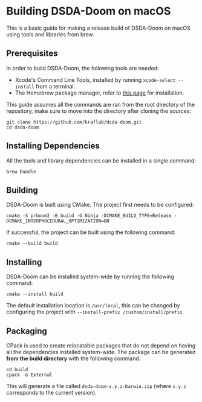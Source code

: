 # Building DSDA-Doom on macOS

This is a basic guide for making a release build of DSDA-Doom on macOS using tools and libraries from brew.

## Prerequisites

In order to build DSDA-Doom, the following tools are needed:
- Xcode's Command Line Tools, installed by running `xcode-select --install` from a terminal.
- The Homebrew package manager, refer to [this page](https://brew.sh/) for installation.

This guide assumes all the commands are ran from the root directory of the repository, make sure to move into the
directory after cloning the sources:

```
git clone https://github.com/kraflab/dsda-doom.git
cd dsda-doom
```

## Installing Dependencies

All the tools and library dependencies can be installed in a single command:

```
brew bundle
```

## Building

DSDA-Doom is built using CMake. The project first needs to be configured:

```
cmake -S prboom2 -B build -G Ninja -DCMAKE_BUILD_TYPE=Release -DCMAKE_INTERPROCEDURAL_OPTIMIZATION=ON
```

If successful, the project can be built using the following command:

```
cmake --build build
```

## Installing

DSDA-Doom can be installed system-wide by running the following command:
```
cmake --install build
```

The default installation location is `/usr/local`, this can be changed by configuring the project with
`--install-prefix /custom/install/prefix`

## Packaging

CPack is used to create relocatable packages that do not depend on having all the dependencies installed system-wide.
The package can be generated **from the build directory** with the following command:

```
cd build
cpack -G External
```

This will generate a file called `dsda-doom-x.y.z-Darwin.zip` (where `x.y.z` corresponds to the current version).
